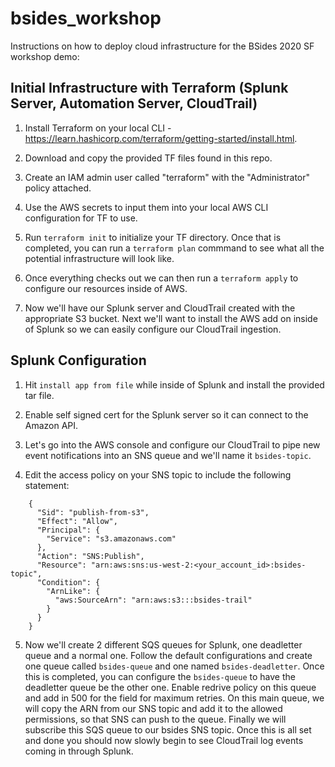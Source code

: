 # bsides_workshop
Instructions on how to deploy cloud infrastructure for the BSides 2020 SF workshop demo:

## Initial Infrastructure with Terraform (Splunk Server, Automation Server, CloudTrail)

1) Install Terraform on your local CLI - https://learn.hashicorp.com/terraform/getting-started/install.html. 

2) Download and copy the provided TF files found in this repo.

3) Create an IAM admin user called "terraform" with the "Administrator" policy attached.

4) Use the AWS secrets to input them into your local AWS CLI configuration for TF to use. 

5) Run ```terraform init``` to initialize your TF directory. Once that is completed, you can run a ```terraform plan``` commmand to see what all the potential infrastructure will look like.

6) Once everything checks out we can then run a ```terraform apply``` to configure our resources inside of AWS.

7) Now we'll have our Splunk server and CloudTrail created with the appropriate S3 bucket. Next we'll want to install the AWS add on inside of Splunk so we can easily configure our CloudTrail ingestion.

## Splunk Configuration 

1) Hit ```install app from file``` while inside of Splunk and install the provided tar file. 

2) Enable self signed cert for the Splunk server so it can connect to the Amazon API.

3) Let's go into the AWS console and configure our CloudTrail to pipe new event notifications into an SNS queue and we'll name it ```bsides-topic```.

4) Edit the access policy on your SNS topic to include the following statement:
```
    {
      "Sid": "publish-from-s3",
      "Effect": "Allow",
      "Principal": {
        "Service": "s3.amazonaws.com"
      },
      "Action": "SNS:Publish",
      "Resource": "arn:aws:sns:us-west-2:<your_account_id>:bsides-topic",
      "Condition": {
        "ArnLike": {
          "aws:SourceArn": "arn:aws:s3:::bsides-trail"
        }
      }
    }
```

5) Now we'll create 2 different SQS queues for Splunk, one deadletter queue and a normal one. Follow the default configurations and create one queue called ```bsides-queue``` and one named ```bsides-deadletter```. Once this is completed, you can configure the ```bsides-queue``` to have the deadletter queue be the other one. Enable redrive policy on this queue and add in 500 for the field for maximum retries. On this main queue, we will copy the ARN from our SNS topic and add it to the allowed permissions, so that SNS can push to the queue. Finally we will subscribe this SQS queue to our bsides SNS topic. Once this is all set and done you should now slowly begin to see CloudTrail log events coming in through Splunk. 
